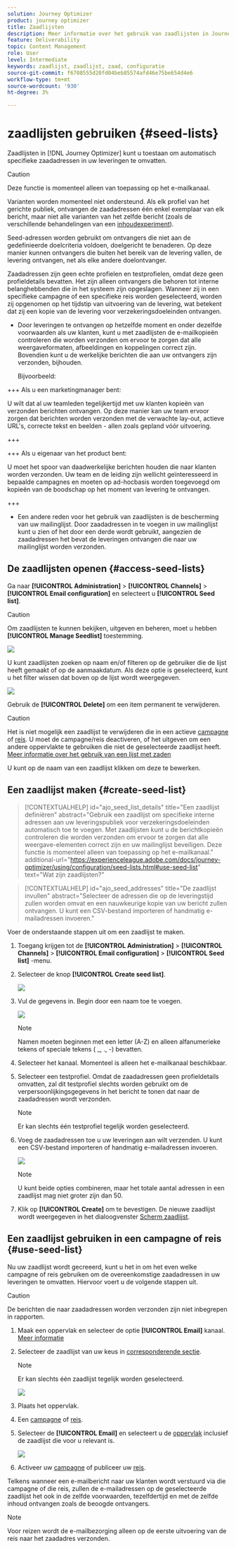 ```yaml
---
solution: Journey Optimizer
product: journey optimizer
title: Zaadlijsten
description: Meer informatie over het gebruik van zaadlijsten in Journey Optimizer
feature: Deliverability
topic: Content Management
role: User
level: Intermediate
keywords: zaadlijst, zaadlijst, zaad, configuratie
source-git-commit: f6708555d20fd04beb85574afd46e75be654d4e6
workflow-type: tm+mt
source-wordcount: '930'
ht-degree: 3%

---
```


# zaadlijsten gebruiken {#seed-lists}

Zaadlijsten in [!DNL Journey Optimizer] kunt u toestaan om automatisch specifieke zaadadressen in uw leveringen te omvatten.

>[!CAUTION]
>
>Deze functie is momenteel alleen van toepassing op het e-mailkanaal.
>
>Varianten worden momenteel niet ondersteund. Als elk profiel van het gerichte publiek, ontvangen de zaadadressen één enkel exemplaar van elk bericht, maar niet alle varianten van het zelfde bericht (zoals de verschillende behandelingen van een [inhoudexperiment](../campaigns/get-started-experiment.md)).

Seed-adressen worden gebruikt om ontvangers die niet aan de gedefinieerde doelcriteria voldoen, doelgericht te benaderen. Op deze manier kunnen ontvangers die buiten het bereik van de levering vallen, de levering ontvangen, net als elke andere doelontvanger.

Zaadadressen zijn geen echte profielen en testprofielen, omdat deze geen profieldetails bevatten. Het zijn alleen ontvangers die behoren tot interne belanghebbenden die in het systeem zijn opgeslagen. Wanneer zij in een specifieke campagne of een specifieke reis worden geselecteerd, worden zij opgenomen op het tijdstip van uitvoering van de levering, wat betekent dat zij een kopie van de levering voor verzekeringsdoeleinden ontvangen.

* Door leveringen te ontvangen op hetzelfde moment en onder dezelfde voorwaarden als uw klanten, kunt u met zaadlijsten de e-mailkopieën controleren die worden verzonden om ervoor te zorgen dat alle weergaveformaten, afbeeldingen en koppelingen correct zijn. Bovendien kunt u de werkelijke berichten die aan uw ontvangers zijn verzonden, bijhouden.

  Bijvoorbeeld:

+++ Als u een marketingmanager bent:

  U wilt dat al uw teamleden tegelijkertijd met uw klanten kopieën van verzonden berichten ontvangen. Op deze manier kan uw team ervoor zorgen dat berichten worden verzonden met de verwachte lay-out, actieve URL&#39;s, correcte tekst en beelden - allen zoals gepland vóór uitvoering.

+++

+++ Als u eigenaar van het product bent:

  U moet het spoor van daadwerkelijke berichten houden die naar klanten worden verzonden. Uw team en de leiding zijn wellicht geïnteresseerd in bepaalde campagnes en moeten op ad-hocbasis worden toegevoegd om kopieën van de boodschap op het moment van levering te ontvangen.

+++

* Een andere reden voor het gebruik van zaadlijsten is de bescherming van uw mailinglijst. Door zaadadressen in te voegen in uw mailinglijst kunt u zien of het door een derde wordt gebruikt, aangezien de zaadadressen het bevat de leveringen ontvangen die naar uw mailinglijst worden verzonden.

## De zaadlijsten openen {#access-seed-lists}

Ga naar **[!UICONTROL Administration]** > **[!UICONTROL Channels]** > **[!UICONTROL Email configuration]** en selecteert u **[!UICONTROL Seed list]**.

<!--
>[!CAUTION]
>
>Permissions to view, export and manage the seed lists are restricted to [Journey Administrators](../administration/ootb-product-profiles.md#journey-administrator). Learn more on managing [!DNL Journey Optimizer] users' access rights in [this section](../administration/permissions-overview.md).-->

>[!CAUTION]
>
>Om zaadlijsten te kunnen bekijken, uitgeven en beheren, moet u hebben **[!UICONTROL Manage Seedlist]** toestemming.

![](assets/seed-list-access.png)

U kunt zaadlijsten zoeken op naam en/of filteren op de gebruiker die de lijst heeft gemaakt of op de aanmaakdatum. Als deze optie is geselecteerd, kunt u het filter wissen dat boven op de lijst wordt weergegeven.

![](assets/seed-list-filtering.png)

Gebruik de **[!UICONTROL Delete]** om een item permanent te verwijderen.

>[!CAUTION]
>
>Het is niet mogelijk een zaadlijst te verwijderen die in een actieve [campagne](../campaigns/review-activate-campaign.md) of [reis](../building-journeys/publishing-the-journey.md). U moet de campagne/reis deactiveren, of het uitgeven om een andere oppervlakte te gebruiken die niet de geselecteerde zaadlijst heeft. [Meer informatie over het gebruik van een lijst met zaden](#use-seed-list)

U kunt op de naam van een zaadlijst klikken om deze te bewerken. <!--Use the **[!UICONTROL Edit]** button to edit a seed list.-->

## Een zaadlijst maken {#create-seed-list}

>[!CONTEXTUALHELP]
>id="ajo_seed_list_details"
>title="Een zaadlijst definiëren"
>abstract="Gebruik een zaadlijst om specifieke interne adressen aan uw leveringspubliek voor verzekeringsdoeleinden automatisch toe te voegen. Met zaadlijsten kunt u de berichtkopieën controleren die worden verzonden om ervoor te zorgen dat alle weergave-elementen correct zijn en uw mailinglijst beveiligen. Deze functie is momenteel alleen van toepassing op het e-mailkanaal."
>additional-url="https://experienceleague.adobe.com/docs/journey-optimizer/using/configuration/seed-lists.html#use-seed-list" text="Wat zijn zaadlijsten?"

>[!CONTEXTUALHELP]
>id="ajo_seed_addresses"
>title="De zaadlijst invullen"
>abstract="Selecteer de adressen die op de leveringstijd zullen worden omvat en een nauwkeurige kopie van uw bericht zullen ontvangen. U kunt een CSV-bestand importeren of handmatig e-mailadressen invoeren."

Voer de onderstaande stappen uit om een zaadlijst te maken.

1. Toegang krijgen tot de **[!UICONTROL Administration]** > **[!UICONTROL Channels]** > **[!UICONTROL Email configuration]** > **[!UICONTROL Seed list]** -menu.

1. Selecteer de knop **[!UICONTROL Create seed list]**.

   ![](assets/seed-list-create-button.png)

1. Vul de gegevens in. Begin door een naam toe te voegen.

   ![](assets/seed-list-details.png)

   >[!NOTE]
   >
   >Namen moeten beginnen met een letter (A-Z) en alleen alfanumerieke tekens of speciale tekens ( _, ., -) bevatten.

1. Selecteer het kanaal. Momenteel is alleen het e-mailkanaal beschikbaar.

1. Selecteer een testprofiel. Omdat de zaadadressen geen profieldetails omvatten, zal dit testprofiel slechts worden gebruikt om de verpersoonlijkingsgegevens in het bericht te tonen dat naar de zaadadressen wordt verzonden.

   >[!NOTE]
   >
   >Er kan slechts één testprofiel tegelijk worden geselecteerd.

1. Voeg de zaadadressen toe u uw leveringen aan wilt verzenden. U kunt een CSV-bestand importeren of handmatig e-mailadressen invoeren.

   ![](assets/seed-list-email-addresses.png)

   >[!NOTE]
   >
   >U kunt beide opties combineren, maar het totale aantal adressen in een zaadlijst mag niet groter zijn dan 50.

1. Klik op **[!UICONTROL Create]** om te bevestigen. De nieuwe zaadlijst wordt weergegeven in het dialoogvenster [Scherm zaadlijst](#access-seed-lists).

## Een zaadlijst gebruiken in een campagne of reis {#use-seed-list}

Nu uw zaadlijst wordt gecreeerd, kunt u het in om het even welke campagne of reis gebruiken om de overeenkomstige zaadadressen in uw leveringen te omvatten. Hiervoor voert u de volgende stappen uit.

>[!CAUTION]
>
>De berichten die naar zaadadressen worden verzonden zijn niet inbegrepen in rapporten.

1. Maak een oppervlak en selecteer de optie **[!UICONTROL Email]** kanaal. [Meer informatie](../email/email-settings.md)

1. Selecteer de zaadlijst van uw keus in [corresponderende sectie](../email/email-settings.md#seed-list).

   >[!NOTE]
   >
   >Er kan slechts één zaadlijst tegelijk worden geselecteerd.

   ![](assets/seed-list-surface.png)

1. Plaats het oppervlak.

1. Een [campagne](../campaigns/create-campaign.md) of [reis](../building-journeys/journey-gs.md).

1. Selecteer de **[!UICONTROL Email]** en selecteert u de [oppervlak](channel-surfaces.md) inclusief de zaadlijst die voor u relevant is.

   ![](assets/seed-list-campaign-email.png)

1. Activeer uw [campagne](../campaigns/review-activate-campaign.md) of publiceer uw [reis](../building-journeys/publishing-the-journey.md).

Telkens wanneer een e-mailbericht naar uw klanten wordt verstuurd via die campagne of die reis, zullen de e-mailadressen op de geselecteerde zaadlijst het ook in de zelfde voorwaarden, tezelfdertijd en met de zelfde inhoud ontvangen zoals de beoogde ontvangers.

>[!NOTE]
>
>Voor reizen wordt de e-mailbezorging alleen op de eerste uitvoering van de reis naar het zaadadres verzonden.

